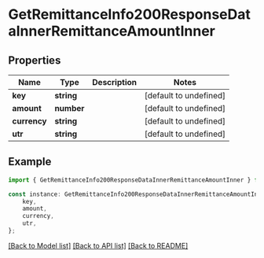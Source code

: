 # GetRemittanceInfo200ResponseDataInnerRemittanceAmountInner


## Properties

Name | Type | Description | Notes
------------ | ------------- | ------------- | -------------
**key** | **string** |  | [default to undefined]
**amount** | **number** |  | [default to undefined]
**currency** | **string** |  | [default to undefined]
**utr** | **string** |  | [default to undefined]

## Example

```typescript
import { GetRemittanceInfo200ResponseDataInnerRemittanceAmountInner } from './api';

const instance: GetRemittanceInfo200ResponseDataInnerRemittanceAmountInner = {
    key,
    amount,
    currency,
    utr,
};
```

[[Back to Model list]](../README.md#documentation-for-models) [[Back to API list]](../README.md#documentation-for-api-endpoints) [[Back to README]](../README.md)
